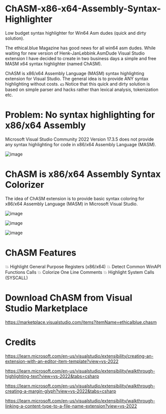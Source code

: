 # ChASM-x86-x64-Assembly-Syntax-Highlighter
 Low budget syntax highlighter for Win64 Asm dudes (quick and dirty solution).

The ethical.blue Magazine has good news for all win64 asm dudes. While waiting for new version of Henk-JanLebbink.AsmDude Visual Studio extension I have decided to create in two business days a simple and free MASM x64 syntax highlighter (named ChASM).

ChASM is x86/x64 Assembly Language (MASM) syntax highlighting extension for Visual Studio. The general idea is to provide ANY syntax highlighting without costs. 💵 Notice that this quick and dirty solution is based on simple parser and hacks rather than lexical analysis, tokenization etc.

# Problem: No syntax highlighting for x86/x64 Assembly

Microsoft Visual Studio Community 2022 Version 17.3.5 does not provide any syntax highlighting for code in x86/x64 Assembly Language (MASM).

![image](https://github.com/ethicalblue/ChASM-x86-x64-Assembly-Syntax-Highlighter/blob/main/images/problem.png)

# ChASM is x86/x64 Assembly Syntax Colorizer

The idea of ChASM extension is to provide basic syntax coloring for x86/x64 Assembly Language (MASM) in Microsoft Visual Studio.

![image](https://github.com/ethicalblue/ChASM-x86-x64-Assembly-Syntax-Highlighter/blob/main/images/001.png)

![image](https://github.com/ethicalblue/ChASM-x86-x64-Assembly-Syntax-Highlighter/blob/main/images/002.png)

![image](https://github.com/ethicalblue/ChASM-x86-x64-Assembly-Syntax-Highlighter/blob/main/images/003.png)


# ChASM Features

💥 Highlight General Purpose Registers (x86/x64)
💥 Detect Common WinAPI Functions Calls
💥 Colorize One Line Comments
💥 Highlight System Calls (SYSCALL)


# Download ChASM from Visual Studio Marketplace

https://marketplace.visualstudio.com/items?itemName=ethicalblue.chasm

# Credits

https://learn.microsoft.com/en-us/visualstudio/extensibility/creating-an-extension-with-an-editor-item-template?view=vs-2022

https://learn.microsoft.com/en-us/visualstudio/extensibility/walkthrough-highlighting-text?view=vs-2022&tabs=csharp

https://learn.microsoft.com/en-us/visualstudio/extensibility/walkthrough-creating-a-margin-glyph?view=vs-2022&tabs=csharp

https://learn.microsoft.com/en-us/visualstudio/extensibility/walkthrough-linking-a-content-type-to-a-file-name-extension?view=vs-2022